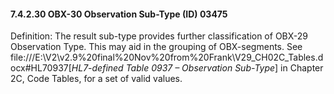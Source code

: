 #### 7.4.2.30 OBX-30 Observation Sub-Type (ID) 03475

Definition: The result sub-type provides further classification of OBX-29 Observation Type. This may aid in the grouping of OBX-segments. See file:///E:\V2\v2.9%20final%20Nov%20from%20Frank\V29_CH02C_Tables.docx#HL70937[_HL7-defined Table 0937 – Observation Sub-Type_] in Chapter 2C, Code Tables, for a set of valid values.
